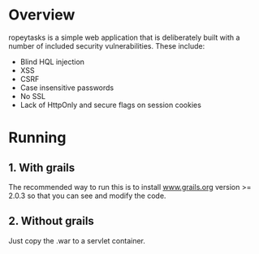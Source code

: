 # Overview
ropeytasks is a simple web application that is deliberately built with a number of included security vulnerabilities.  These include:

- Blind HQL injection
- XSS
- CSRF
- Case insensitive passwords
- No SSL
- Lack of HttpOnly and secure flags on session cookies

# Running
## 1. With grails
The recommended way to run this is to install www.grails.org version >= 2.0.3 so that you can see and modify the code.

## 2. Without grails
Just copy the .war to a servlet container.